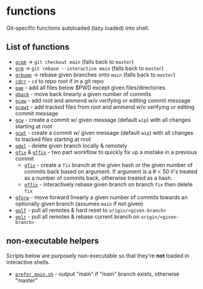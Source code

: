 # functions

Git-specific functions autoloaded (lazy loaded) into shell.

## List of functions

- [`gcom`](./gcom) -> `git checkout main` (falls back to `master`)
- [`grm`](./grm) -> `git rebase --interactive main` (falls back to `master`)
- [`grbump`](./grbump) -> rebase given branches onto `main` (falls back to `master`)
- [`cdrr`](./cdrr) - `cd` to repo root if in a git repo
- [`gae`](./gae) - add all files below \$PWD except given files/directories
- [`gback`](./gback) - move back linearly a given number of commits
- [`gcaw`](./gcaw) - add root and ammend w/o verifying or editing commit message
- [`gcawt`](./gcawt) - add tracked files from root and ammend w/o verifying or editing commit message
- [`gcw`](./gcw) - create a commit w/ given message (default `wip`) with all changes starting at root
- [`gcwt`](./gcwt) - create a commit w/ given message (default `wip`) with all changes to tracked files starting at root
- [`gdel`](./gdel) - delete given branch locally & remotely
- [`gfix`](./gfix) & [`gffix`](./gffix) - two part workflow to quickly fix up a mistake in a previous commit
  - [`gfix`](./gfix) - create a `fix` branch at the given hash or the given number of commits back based on argument. If argument is a # < 50 it's treated as a number of commits back, otherwise treated as a hash.
  - [`gffix`](./gffix) - interactively rebase given branch on branch `fix` then delete `fix`
- [`gforw`](./gforw) - move forward linearly a given number of commits towards an optionally given branch (assumes `main` if not given)
- [`gplf`](./gplf) - pull all remotes & hard reset to `origin/<given-branch>`
- [`gplr`](./gplr) - pull all remotes & rebase current branch on `origin/<given-branch>`

## non-executable helpers

Scripts below are purposely non-executable so that they're **not** loaded in interactive shells.

- [`prefer_main.sh`](./prefer_main.sh) - output "main" if "main" branch exists, otherwise "master"
